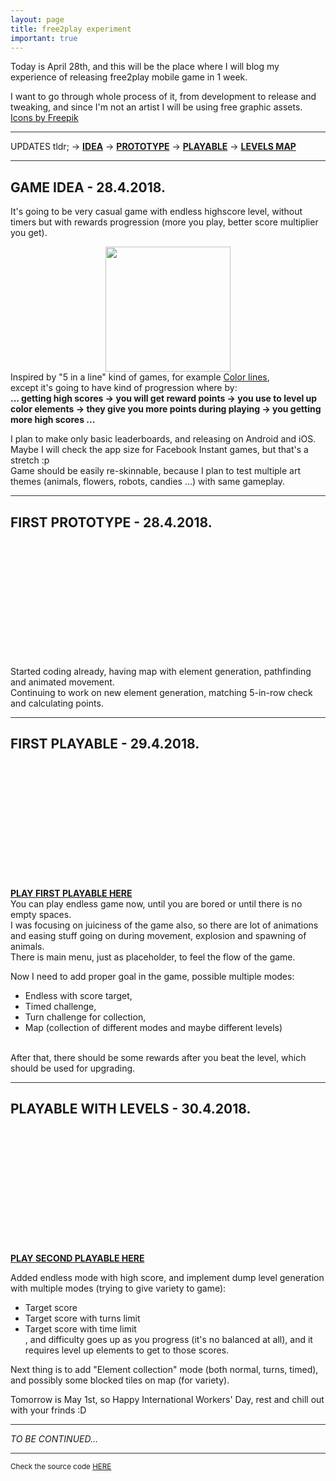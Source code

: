 ```yaml
---
layout: page
title: free2play experiment
important: true
---
```


<script src="{{ site.baseurl }}/js/blazy.min.js"></script>
<script>
    ;(function() {
        // Initialize
        var bLazy = new Blazy();
    })();
</script>

<style>
hr { background-color: #333;}
.important { font-weight: bold; }
img.b-lazy { margin: auto; display: block; }
</style>

Today is April 28th, and this will be the place where I will blog my experience of releasing free2play mobile game in 1 week.
<br />

I want to go through whole process of it, from development to release and tweaking, and since I'm not an artist I will be using free graphic assets.<br />
<a href='https://www.freepik.com/free-vector/flat-animal-heads-set_715458.htm'>Icons by Freepik</a>
<br />

<hr />
UPDATES tldr;
-> <a class="important" href="#idea">IDEA</a>
-> <a class="important" href="#prototype">PROTOTYPE</a>
-> <a class="important" href="#playable">PLAYABLE</a>
-> <a class="important" href="#levels">LEVELS MAP</a>
<hr />
<h2 id="idea">GAME IDEA - 28.4.2018.</h2>

It's going to be very casual game with endless highscore level, without timers but with rewards progression (more you play, better score multiplier you get).
<br />

<img style="margin: auto; display: block;" src="{{ site.baseurl }}/img/f2p/color-lines.png" width="200px" />
Inspired by "5 in a line" kind of games, for example <a href='http://vsg.quasihome.com/lines/index.html' target='\_blank'>Color lines</a>,<br />
except it's going to have kind of progression where by: <br /> <b>... getting high scores -> you will get reward points -> you use to level up color elements -> they give you more points during playing -> you getting more high scores ...</b>

I plan to make only basic leaderboards, and releasing on Android and iOS. Maybe I will check the app size for Facebook Instant games, but that's a stretch :p<br />
Game should be easily re-skinnable, because I plan to test multiple art themes (animals, flowers, robots, candies ...) with same gameplay.

<hr />
<h2 id="prototype">FIRST PROTOTYPE - 28.4.2018.</h2>

<img class="b-lazy"
     src="data:image/gif;base64,R0lGODlhAQABAAAAACH5BAEKAAEALAAAAAABAAEAAAICTAEAOw=="
     data-src="{{ site.baseurl }}/img/f2p/day1.gif"
     width="200px"
     alt="first prototype"
/>
Started coding already, having map with element generation, pathfinding and animated movement.<br />
Continuing to work on new element generation, matching 5-in-row check and calculating points.


<hr />
<h2 id="playable">FIRST PLAYABLE - 29.4.2018.</h2>

<a class="important" href="{{ site.baseurl }}/farm_lines/build_1/" target="_blank_">
<img class="b-lazy"
     src="data:image/gif;base64,R0lGODlhAQABAAAAACH5BAEKAAEALAAAAAABAAEAAAICTAEAOw=="
     data-src="{{ site.baseurl }}/img/f2p/day2.gif"
     width="200px"
     alt="first playable"
/>
PLAY FIRST PLAYABLE HERE</a><br />
You can play endless game now, until you are bored or until there is no empty spaces.<br />I was focusing on juiciness of the game also, so there are lot of animations and easing stuff going on during movement, explosion and spawning of animals.<br />
There is main menu, just as placeholder, to feel the flow of the game.<br />

Now I need to add proper goal in the game, possible multiple modes:<br />
- Endless with score target,<br />
- Timed challenge,<br />
- Turn challenge for collection,<br />
- Map (collection of different modes and maybe different levels)<br />
<br />
After that, there should be some rewards after you beat the level, which should be used for upgrading.

<hr />
<h2 id="levels">PLAYABLE WITH LEVELS - 30.4.2018.</h2>

<a class="important" href="{{ site.baseurl }}/farm_lines/build_2/" target="_blank_">
<img class="b-lazy"
     src="data:image/gif;base64,R0lGODlhAQABAAAAACH5BAEKAAEALAAAAAABAAEAAAICTAEAOw=="
     data-src="{{ site.baseurl }}/img/f2p/day3.gif"
     width="200px"
     alt="playable with levels"
/>
PLAY SECOND PLAYABLE HERE</a><br />

Added endless mode with high score, and implement dump level generation with multiple modes (trying to give variety to game):<br />
- Target score<br />
- Target score with turns limit<br />
- Target score with time limit<br />
, and difficulty goes up as you progress (it's no balanced at all), and it requires level up elements to get to those scores.<br />

Next thing is to add "Element collection" mode (both normal, turns, timed), and possibly some blocked tiles on map (for variety).<br />

Tomorrow is May 1st, so Happy International Workers' Day, rest and chill out with your frinds :D

<hr />
<i>TO BE CONTINUED...</i>
<hr />

<small>
  Check the source code <a href="https://github.com/SavaMinic/f2p_experiment" target="_blank_">HERE</a>
</small>
